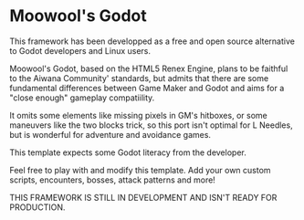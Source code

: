 # Moowool's Godot
This framework has been developped as a free and open source alternative to Godot developers and Linux users. 

Moowool's Godot, based on the HTML5 Renex Engine, plans to be faithful to the Aiwana Community' standards, but admits that there are some fundamental differences between Game Maker and Godot and aims for a "close enough" gameplay compatiility.

It omits some elements like missing pixels in GM's hitboxes, or some maneuvers like the two blocks trick, so this port isn't optimal for L Needles, but is wonderful for adventure and avoidance games.

This template expects some Godot literacy from the developer.

Feel free to play with and modify this template. Add your own custom scripts, encounters, bosses, attack patterns and more!

THIS FRAMEWORK IS STILL IN DEVELOPMENT AND ISN'T READY FOR PRODUCTION.